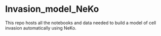 # Invasion_model_NeKo
This repo hosts all the notebooks and data needed to build a model of cell invasion automatically using NeKo. 
